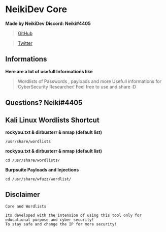 # NeikiDev Core
<b>Made by NeikiDev</b>
<b>Discord: Neiki#4405</b>

> [GitHub](https://github.com/neikidev)

> [Twitter](https://twitter.com/neiki__)

## Informations

<b> Here are a lot of usefull Informations like </b>
> Wordlists of Passwords , payloads and more
> Usefull informations for CyberSecurity Researcher! 
> Feel free to use and share :D

## Questions? Neiki#4405

## Kali Linux Wordlists Shortcut

<b>rockyou.txt & dirbusterr & nmap (default list)</b>
```
/usr/share/wordlists
```

<b>rockyou.txt & dirbusterr & nmap (default list)</b>
```
cd /usr/share/wordlists/
```

<b>Burpsuite Payloads and Injections</b>
```
cd /usr/share/wfuzz/wordlist/
```

## Disclaimer

```
Core and Wordlists

Its developed with the intension of using this tool only for educational purpose and cyber security! 
To stay safe and change the IP for more security!
```